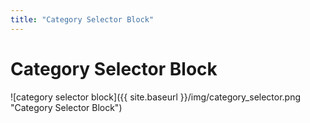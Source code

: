 ```yaml
---
title: "Category Selector Block"
---
```

# Category Selector Block
![category selector block]({{ site.baseurl }}/img/category_selector.png "Category Selector Block")